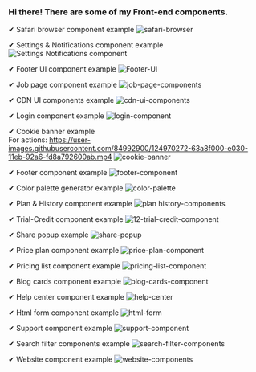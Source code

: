 ### Hi there! There are some of my Front-end components.

✔ Safari browser component example
![safari-browser](https://user-images.githubusercontent.com/84992900/126917212-57c9e755-b138-4f24-8fdf-60e9b09d3df6.png)

✔ Settings & Notifications component example
![Settings Notifications component](https://user-images.githubusercontent.com/84992900/126502319-9f4088f7-cd31-4a48-bf09-9023145fe104.png)

✔ Footer UI component example
![Footer-UI](https://user-images.githubusercontent.com/84992900/127790023-af340ef1-cb50-4089-a1c2-0ed57f9c6431.png)

✔ Job page component example
![job-page-components](https://user-images.githubusercontent.com/84992900/125496545-dcb1b0ec-0e7a-41fd-87b4-25e1fa9086be.png)

✔ CDN UI components example
![cdn-ui-components](https://user-images.githubusercontent.com/84992900/127246397-e0bd2c8b-b1bc-47ea-b4e8-152365db0fbe.png)

✔ Login component example
![login-component](https://user-images.githubusercontent.com/84992900/124680161-7c999000-dece-11eb-9208-6a21c05be709.png)

✔ Cookie banner example     
For actions: https://user-images.githubusercontent.com/84992900/124970272-63a8f000-e030-11eb-92a6-fd8a792600ab.mp4
![cookie-banner](https://user-images.githubusercontent.com/84992900/124970793-0b262280-e031-11eb-9e48-99735236766d.png)

✔ Footer component example
![footer-component](https://user-images.githubusercontent.com/84992900/125703634-fe11c152-a50b-444b-8328-234072766f29.png)

✔ Color palette generator example
![color-palette](https://user-images.githubusercontent.com/84992900/125199997-81b16300-e271-11eb-8959-75731ac5c475.png)

✔ Plan & History component example
![plan history-components](https://user-images.githubusercontent.com/84992900/126036570-ae1ac98e-616b-44d1-912d-212ab80737b3.png)

✔ Trial-Credit component example
![12-trial-credit-component](https://user-images.githubusercontent.com/84992900/126050473-0f01d511-3d03-496b-8ac0-9c669c6d4cfd.png)

✔ Share popup example
![share-popup](https://user-images.githubusercontent.com/84992900/124810252-c4b9c080-df69-11eb-9d96-1d8859ca30b2.png)

✔ Price plan component example
![price-plan-component](https://user-images.githubusercontent.com/84992900/124680188-891de880-dece-11eb-985a-41d376bb132c.png)

✔ Pricing list component example
![pricing-list-component](https://user-images.githubusercontent.com/84992900/124680198-8b804280-dece-11eb-8f2d-4d8f2f2049d2.png)

✔ Blog cards component example
![blog-cards-component](https://user-images.githubusercontent.com/84992900/126086058-8d524c3e-a83b-4414-bbcf-ab61c94a5f3c.png)

✔ Help center component example
![help-center](https://user-images.githubusercontent.com/84992900/124680205-9044f680-dece-11eb-9d8e-784d44597324.png)

✔ Html form component example
![html-form](https://user-images.githubusercontent.com/84992900/124680215-9509aa80-dece-11eb-9144-e4ae31e7af27.png)

✔ Support component example
![support-component](https://user-images.githubusercontent.com/84992900/124680221-9935c800-dece-11eb-9724-97794be69229.png)

✔ Search filter components example
![search-filter-components](https://user-images.githubusercontent.com/84992900/124680229-9b982200-dece-11eb-878c-1a6af05ddd6c.png)

✔ Website component example
![website-components](https://user-images.githubusercontent.com/84992900/125495968-1331a64f-5734-48ef-bf65-90f11872f245.png)
